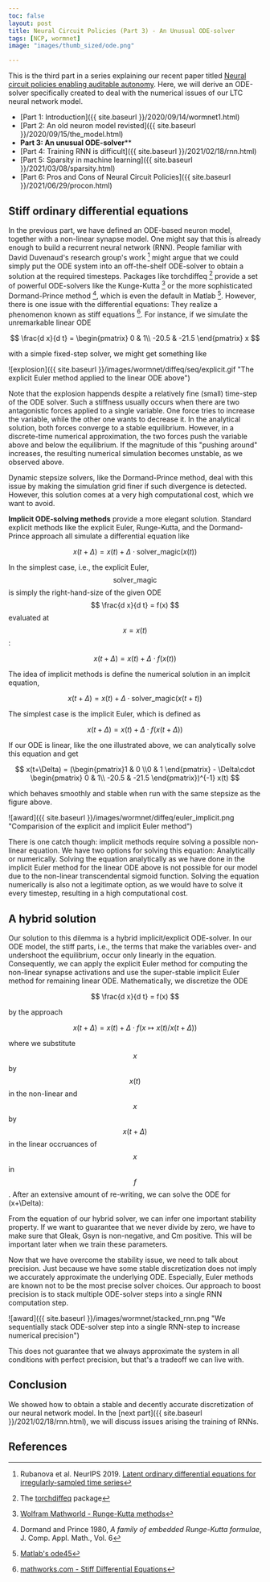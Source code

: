```yaml
---
toc: false
layout: post
title: Neural Circuit Policies (Part 3) - An Unusual ODE-solver
tags: [NCP, wormnet]
image: "images/thumb_sized/ode.png"

---
```


This is the third part in a series explaining our recent paper titled [Neural circuit policies enabling auditable autonomy](https://rdcu.be/b8sEo).
Here, we will derive an ODE-solver specifically created to deal with the numerical issues of our LTC neural network model.

- [Part 1: Introduction]({{ site.baseurl }}/2020/09/14/wormnet1.html)
- [Part 2: An old neuron model revisted]({{ site.baseurl }}/2020/09/15/the_model.html)
- **Part 3: An unusual ODE-solver****
- [Part 4: Training RNN is difficult]({{ site.baseurl }}/2021/02/18/rnn.html)
- [Part 5: Sparsity in machine learning]({{ site.baseurl }}/2021/03/08/sparsity.html)
- [Part 6: Pros and Cons of Neural Circuit Policies]({{ site.baseurl }}/2021/06/29/procon.html)

## Stiff ordinary differential equations
 
In the previous part, we have defined an ODE-based neuron model, together with a non-linear synapse model.
One might say that this is already enough to build a recurrent neural network (RNN). People familiar with David Duvenaud's research group's work [^1] might argue that we could simply put the ODE system into an off-the-shelf ODE-solver to obtain a solution at the required timesteps. 
Packages like torchdiffeq [^2] provide a set of powerful ODE-solvers like the Kunge-Kutta [^3] or the more sophisticated Dormand-Prince method [^4], which is even the default in Matlab [^5].
However, there is one issue with the differential equations: They realize a phenomenon known as stiff equations [^6].
For instance, if we simulate the unremarkable linear ODE 

$$ \frac{d x}{d t} = \begin{pmatrix} 0 & 1\\ -20.5 & -21.5 \end{pmatrix} x $$

with a simple fixed-step solver, we might get something like 

![explosion]({{ site.baseurl }}/images/wormnet/diffeq/seq/explicit.gif "The explicit Euler method applied to the linear ODE above")

Note that the explosion happends despite a relatively fine (small) time-step of the ODE solver.
Such a stiffness usually occurs when there are two antagonistic forces applied to a single variable. One force tries to increase the variable, while the other one wants to decrease it. In the analytical solution, both forces converge to a stable equilibrium. However, in a discrete-time numerical approximation, the two forces push the variable above and below the equilibrium. If the magnitude of this "pushing around" increases, the resulting numerical simulation becomes unstable, as we observed above. 

Dynamic stepsize solvers, like the Dormand-Prince method, deal with this issue by making the simulation grid finer if such divergence is detected. However, this solution comes at a very high computational cost, which we want to avoid.

**Implicit ODE-solving methods** provide a more elegant solution.
Standard explicit methods like the explicit Euler, Runge-Kutta, and the Dormand-Prince approach all simulate a differential equation like

$$ x(t+\Delta) = x(t) + \Delta \cdot \text{solver\_magic}(x(t)) $$

In the simplest case, i.e., the explicit Euler, $$ \text{solver\_magic} $$ is simply the right-hand-size of the given ODE $$ \frac{d x}{d t} = f(x) $$ evaluated at $$x=x(t)$$:

$$ x(t+\Delta) = x(t) + \Delta \cdot f(x(t)) $$

The idea of implicit methods is define the numerical solution in an implcit equation,

$$ x(t+\Delta) = x(t) + \Delta \cdot \text{solver\_magic}(x(t+t)) $$

The simplest case is the implicit Euler, which is defined as

$$ x(t+\Delta) = x(t) + \Delta \cdot f(x(t+\Delta)) $$

If our ODE is linear, like the one illustrated above, we can analytically solve this equation and get

$$ x(t+\Delta) = (\begin{pmatrix}1 & 0 \\0 & 1 \end{pmatrix} - \Delta\cdot \begin{pmatrix} 0 & 1\\ -20.5 & -21.5 \end{pmatrix})^{-1} x(t) $$

which behaves smoothly and stable when run with the same stepsize as the figure above.

![award]({{ site.baseurl }}/images/wormnet/diffeq/euler_implicit.png "Comparision of the explicit and implicit Euler method")

There is one catch though: implicit methods require solving a possible non-linear equation. We have two options for solving this equation: Analytically or numerically.
Solving the equation analytically as we have done in the implicit Euler method for the linear ODE above is not possible for our model due to the non-linear transcendental sigmoid function.
Solving the equation numerically is also not a legitimate option, as we would have to solve it every timestep, resulting in a high computational cost. 

## A hybrid solution

Our solution to this dilemma is a hybrid implicit/explicit ODE-solver. In our ODE model, the stiff parts, i.e., the terms that make the variables over- and undershoot the equilibrium, occur only linearly in the equation. 
Consequently, we can apply the explicit Euler method for computing the non-linear synapse activations and use the super-stable implicit Euler method for remaining linear ODE.
Mathematically, we discretize the ODE 

$$ \frac{d x}{d t} = f(x) $$

by the approach 

$$ x(t+\Delta) = x(t) + \Delta \cdot f(x \mapsto x(t)/x(t+\Delta)) $$

where we substitute $$x$$ by $$x(t)$$ in the non-linear and $$x$$ by $$ x(t+\Delta) $$ in the linear occruances of $$x$$ in $$f$$.
After an extensive amount of re-writing, we can solve the ODE for (x+\Delta):

From the equation of our hybrid solver, we can infer one important stability property. If we want to guarantee that we never divide by zero, we have to make sure that Gleak, Gsyn is non-negative, and Cm positive. This will be important later when we train these parameters.

Now that we have overcome the stability issue, we need to talk about precision. Just because we have some stable discretization does not imply we accurately approximate the underlying ODE. Especially, Euler methods are known not to be the most precise solver choices.
Our approach to boost precision is to stack multiple ODE-solver steps into a single RNN computation step. 

![award]({{ site.baseurl }}/images/wormnet/stacked_rnn.png "We sequentially stack ODE-solver step into a single RNN-step to increase numerical precision")

This does not guarantee that we always approximate the system in all conditions with perfect precision, but that's a tradeoff we can live with.

## Conclusion

We showed how to obtain a stable and decently accurate discretization of our neural network model. 
In the [next part]({{ site.baseurl }}/2021/02/18/rnn.html), we will discuss issues arising the training of RNNs.

## References

[^1]: Rubanova et al. NeurIPS 2019. [Latent ordinary differential equations for irregularly-sampled time series](https://papers.nips.cc/paper/8773-latent-ordinary-differential-equations-for-irregularly-sampled-time-series.pdf)
[^2]: The [torchdiffeq](https://github.com/rtqichen/torchdiffeq) package
[^3]: [Wolfram Mathworld - Runge-Kutta methods](https://mathworld.wolfram.com/Runge-KuttaMethod.html)
[^4]: Dormand and Prince 1980, *A family of embedded Runge-Kutta formulae*, J. Comp. Appl. Math., Vol. 6
[^5]: [Matlab's ode45](https://www.mathworks.com/help/matlab/ref/ode45.html)
[^6]: [mathworks.com - Stiff Differential Equations](https://www.mathworks.com/company/newsletters/articles/stiff-differential-equations.html)
